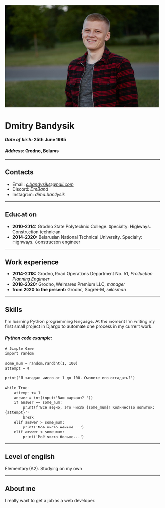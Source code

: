 ![Фото](images/image.jpg "Фото")
# Dmitry Bandysik 
#### _Date of birth:_ 25th June 1995
#### _Address:_ Grodno, Belarus
***

## Contacts
* Email: *d.bandysik@gmail.com*
* Discord: *DmBand*
* Instagram: *dima.bandysik*
***

## Education
* **2010-2014:** Grodno State Polytechnic College. Specialty: Highways. Construction technician
* **2014-2020:** Belarusian National Technical University. Specialty: Highways. Construction engineer
***

## Work experience
* **2014-2018:** Grodno, Road Operations Department No. 51, *Production Planning Engineer*
* **2018-2020:** Grodno, Welmares Premium LLC, *manager*
* **from 2020 to the present:** Grodno, Sogrei-M, *salesman*
***

## Skills
I'm learning Python programming lenguage. At the moment I'm writing my first small project in Django to automate one process in my current work.

#### *Python code example:*
```
# Simple Game
import random

some_mum = random.randint(1, 100)
attempt = 0

print('Я загадал число от 1 до 100. Сможете его отгадать?')

while True:
    attempt += 1
    answer = int(input('Ваш вариант? '))
    if answer == some_mum:
        print(f'Всё верно, это число {some_mum}! Количество попыток: {attempt}')
        break
    elif answer > some_mum:
        print('Моё число меньше...')
    elif answer < some_mum:
        print('Моё число больше...')
```
***

## Level of english
Elementary (A2). Studying on my own
***

## About me
I really want to get a job as a web developer.



